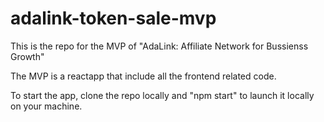 # adalink-token-sale-mvp
This is the  repo for the MVP of "AdaLink: Affiliate Network for Bussienss Growth"

The MVP is a reactapp that include all the frontend related code.

To start the app, clone the repo locally and "npm start" to launch it locally on your machine.
